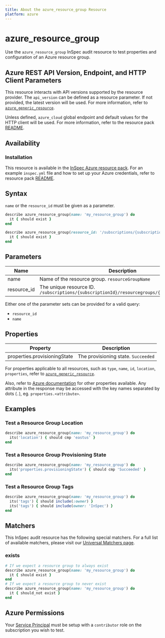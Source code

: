 ```yaml
---
title: About the azure_resource_group Resource
platform: azure
---
```


# azure_resource_group

Use the `azure_resource_group` InSpec audit resource to test properties and configuration of an Azure resource group.

## Azure REST API Version, Endpoint, and HTTP Client Parameters

This resource interacts with API versions supported by the resource provider.
The `api_version` can be defined as a resource parameter.
If not provided, the latest version will be used.
For more information, refer to [`azure_generic_resource`](azure_generic_resource.md).

Unless defined, `azure_cloud` global endpoint and default values for the HTTP client will be used.
For more information, refer to the resource pack [README](../../README.md).

## Availability

### Installation

This resource is available in the [InSpec Azure resource pack](https://github.com/inspec/inspec-azure). 
For an example `inspec.yml` file and how to set up your Azure credentials, refer to resource pack [README](../../README.md#Service-Principal).

## Syntax

`name` or the `resource_id` must be given as a parameter.
```ruby
describe azure_resource_group(name: 'my_resource_group') do
  it { should exist }
end
```
```ruby
describe azure_resource_group(resource_id: '/subscriptions/{subscriptionId}/resourcegroups/{resourceGroupName}') do
  it { should exist }
end
```
## Parameters

| Name                                  | Description |
|---------------------------------------|-------------|
| name                                  | Name of the resource group. `resourceGroupName` |
| resource_id                           | The unique resource ID. `/subscriptions/{subscriptionId}/resourcegroups/{resourceGroupName}` |

Either one of the parameter sets can be provided for a valid query:
- `resource_id`
- `name`

## Properties

| Property                     | Description |
|------------------------------|-------------|
| properties.provisioningState | The provisioning state. `Succeeded` |

For properties applicable to all resources, such as `type`, `name`, `id`, `location`, `properties`, refer to [`azure_generic_resource`](azure_generic_resource.md#properties).

Also, refer to [Azure documentation](https://docs.microsoft.com/en-us/rest/api/resources/policydefinitions/get#policydefinition) for other properties available. 
Any attribute in the response may be accessed with the key names separated by dots (`.`), eg. `properties.<attribute>`.

## Examples

### Test a Resource Group Location
```ruby
describe azure_resource_group(name: 'my_resource_group') do
  its('location') { should cmp 'eastus' }
end
```
### Test a Resource Group Provisioning State
```ruby
describe azure_resource_group(name: 'my_resource_group') do
  its('properties.provisioningState') { should cmp 'Succeeded' }
end
```    
### Test a Resource Group Tags
```ruby
describe azure_resource_group(name: 'my_resource_group') do
  its('tags') { should include(:owner) }
  its('tags') { should include(owner: 'InSpec') }
end
```    
## Matchers

This InSpec audit resource has the following special matchers. For a full list of available matchers, please visit our [Universal Matchers page](https://www.inspec.io/docs/reference/matchers/).

### exists
```ruby
# If we expect a resource group to always exist
describe azure_resource_group(name: 'my_resource_group') do
  it { should exist }
end
# If we expect a resource group to never exist
describe azure_resource_group(name: 'my_resource_group') do
  it { should_not exist }
end
```
## Azure Permissions

Your [Service Principal](https://docs.microsoft.com/en-us/azure/azure-resource-manager/resource-group-create-service-principal-portal) must be setup with a `contributor` role on the subscription you wish to test.
